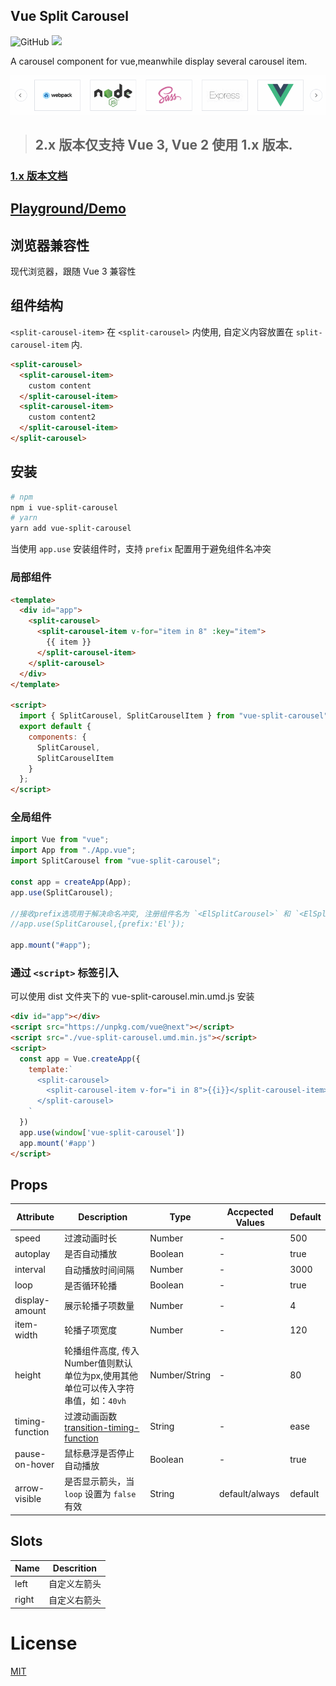 
## Vue Split Carousel

![GitHub](https://img.shields.io/github/license/aaron00101010/vue-split-carousel.svg)
![](https://img.shields.io/npm/v/vue-split-carousel.svg)

A carousel component for vue,meanwhile display several carousel item.

![show](https://raw.githubusercontent.com/Aaron00101010/vue-split-carousel/30dec58c513814a306ddd0fba08096ad291e4a7d/examples/GIF.gif)  

> ##  2.x 版本仅支持 Vue 3, Vue 2 使用 1.x 版本. 

### [1.x 版本文档](https://github.com/Aaron00101010/vue-split-carousel/tree/1.x)

## [Playground/Demo](https://codesandbox.io/s/elegant-bardeen-n6lg2?file=/src/App.vue)  

## 浏览器兼容性

现代浏览器，跟随 Vue 3 兼容性

## 组件结构

 `<split-carousel-item>` 在 `<split-carousel>` 内使用, 自定义内容放置在 `split-carousel-item` 内.

```html
<split-carousel>
  <split-carousel-item>
    custom content
  </split-carousel-item>
  <split-carousel-item>
    custom content2
  </split-carousel-item>
</split-carousel>
```

## 安装

```bash
# npm
npm i vue-split-carousel
# yarn 
yarn add vue-split-carousel
```
当使用 `app.use` 安装组件时，支持 `prefix` 配置用于避免组件名冲突

### 局部组件

```html
<template>
  <div id="app">
    <split-carousel>
      <split-carousel-item v-for="item in 8" :key="item">
        {{ item }}
      </split-carousel-item>
    </split-carousel>
  </div>
</template>

<script>
  import { SplitCarousel, SplitCarouselItem } from "vue-split-carousel";
  export default {
    components: {
      SplitCarousel,
      SplitCarouselItem
    }
  };
</script>
```

</details>

### 全局组件

```js
import Vue from "vue";
import App from "./App.vue";
import SplitCarousel from "vue-split-carousel";

const app = createApp(App);
app.use(SplitCarousel);

//接收prefix选项用于解决命名冲突, 注册组件名为 `<ElSplitCarousel>` 和 `<ElSplitCarouselItem>`
//app.use(SplitCarousel,{prefix:'El'});

app.mount("#app");

```

### 通过 `<script>` 标签引入

可以使用 dist 文件夹下的 vue-split-carousel.min.umd.js 安装 

```html
<div id="app"></div>
<script src="https://unpkg.com/vue@next"></script>
<script src="./vue-split-carousel.umd.min.js"></script>
<script>
  const app = Vue.createApp({
    template:`
      <split-carousel>
        <split-carousel-item v-for="i in 8">{{i}}</split-carousel-item>
      </split-carousel>
    `
  })
  app.use(window['vue-split-carousel'])
  app.mount('#app')
</script>
```

## Props

| Attribute       | Description                                                                       | Type          | Accpected Values | Default |
| --------------- | --------------------------------------------------------------------------------- | ------------- | ---------------- | ------- |
| speed           | 过渡动画时长                                                                      | Number        | -                | 500     |
| autoplay        | 是否自动播放                                                                      | Boolean       | -                | true    |
| interval        | 自动播放时间间隔                                                                  | Number        | -                | 3000    |
| loop            | 是否循环轮播                                                                      | Boolean       | -                | true    |
| display-amount  | 展示轮播子项数量                                                                  | Number        | -                | 4       |
| item-width      | 轮播子项宽度                                                                      | Number        | -                | 120     |
| height          | 轮播组件高度, 传入Number值则默认单位为px,使用其他单位可以传入字符串值，如：`40vh` | Number/String | -                | 80      |
| timing-function | 过渡动画函数 [transition-timing-function][1]                                      | String        | -                | ease    |
| pause-on-hover  | 鼠标悬浮是否停止自动播放                                                          | Boolean       | -                | true    |
| arrow-visible   | 是否显示箭头，当 `loop` 设置为 `false` 有效                                       | String        | default/always   | default |

## Slots

| Name  | Descrition   |
| ----- | ------------ |
| left  | 自定义左箭头 |
| right | 自定义右箭头 |

# License

[MIT](./LICENSE)

[1]: https://developer.mozilla.org/en-US/docs/Web/CSS/transition-timing-function
